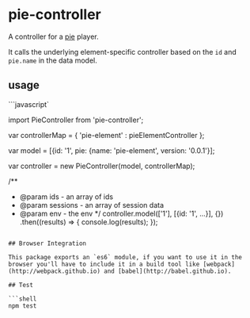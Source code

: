# pie-controller

A controller for a [pie](http;//github.com/PieLabs) player.

It calls the underlying element-specific controller based on the `id` and `pie.name` in the data model.

## usage


```javascript`
  
  import PieController from 'pie-controller';
  
  var controllerMap = {
    'pie-element' : pieElementController
  };

  var model = [{id: '1', pie: {name: 'pie-element', version: '0.0.1'}];

  var controller = new PieController(model, controllerMap);
	
  /**
   * @param ids - an array of ids
   * @param sessions - an array of session data
   * @param env - the env 
   */
  controller.model(['1'], [{id: '1', ...}], {})
    .then((results) => {
      console.log(results);
    });
```

## Browser Integration

This package exports an `es6` module, if you want to use it in the browser you'll have to include it in a build tool like [webpack](http://webpack.github.io) and [babel](http://babel.github.io).

## Test

```shell
npm test 
```
